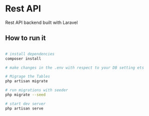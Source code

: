 # Rest API

Rest API backend built with Laravel

## How to run it
```bash

# install dependencies
composer install

# make changes in the .env with respect to your DB setting ets

# Migrage the Tables
php artisan migrate

# run migrations with seeder
php migrate --seed

# start dev server
php artisan serve
```

